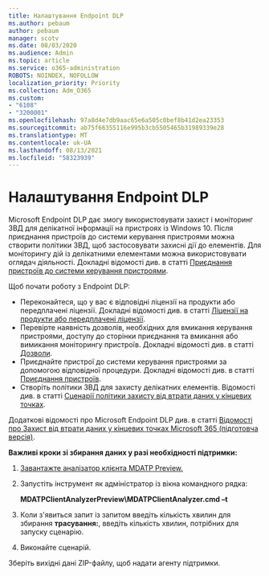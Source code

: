 ```yaml
---
title: Налаштування Endpoint DLP
ms.author: pebaum
author: pebaum
manager: scotv
ms.date: 08/03/2020
ms.audience: Admin
ms.topic: article
ms.service: o365-administration
ROBOTS: NOINDEX, NOFOLLOW
localization_priority: Priority
ms.collection: Adm_O365
ms.custom:
- "6108"
- "3200001"
ms.openlocfilehash: 97a8d4e7db9aac65e6a505c0bef8b41d2ea23353
ms.sourcegitcommit: ab75f66355116e995b3cb5505465b31989339e28
ms.translationtype: MT
ms.contentlocale: uk-UA
ms.lasthandoff: 08/13/2021
ms.locfileid: "58323939"
---
```

# <a name="configure-endpoint-dlp"></a>Налаштування Endpoint DLP

Microsoft Endpoint DLP дає змогу використовувати захист і моніторинг ЗВД для делікатної інформації на пристроях із Windows 10. Після приєднання пристроїв до системи керування пристроями можна створити політики ЗВД, щоб застосовувати захисні дії до елементів. Для моніторингу дій із делікатними елементами можна використовувати оглядач діяльності. Докладні відомості див. в статті [Приєднання пристроїв до системи керування пристроями](https://docs.microsoft.com/microsoft-365/compliance/endpoint-dlp-getting-started#onboarding-devices-into-device-management).  

Щоб почати роботу з Endpoint DLP:

- Переконайтеся, що у вас є відповідні ліцензії на продукти або передплачені ліцензії. Докладні відомості див. в статті [Ліцензії на продукти або передплачені ліцензії](https://docs.microsoft.com/microsoft-365/compliance/endpoint-dlp-getting-started#skusubscriptions-licensing).
- Перевірте наявність дозволів, необхідних для вмикання керування пристроями, доступу до сторінки приєднання та вмикання або вимикання моніторингу пристроїв. Докладні відомості див. в статті [Дозволи](https://docs.microsoft.com/microsoft-365/compliance/endpoint-dlp-getting-started#permissions).
- Приєднайте пристрої до системи керування пристроями за допомогою відповідної процедури. Докладні відомості див. в статті [Приєднання пристроїв](https://docs.microsoft.com/microsoft-365/compliance/endpoint-dlp-getting-started#onboarding-devices). 
- Створіть політики ЗВД для захисту делікатних елементів. Відомості див. в статті [Сценарії політики захисту від втрати даних у кінцевих точках](https://docs.microsoft.com/microsoft-365/compliance/endpoint-dlp-using?view=o365-worldwide#endpoint-dlp-policy-scenarios).

Додаткові відомості про Microsoft Endpoint DLP див. в статті [Відомості про Захист від втрати даних у кінцевих точках Microsoft 365 (підготовча версія)](https://docs.microsoft.com/microsoft-365/compliance/endpoint-dlp-learn-about).

**Важливі кроки зі збирання даних у разі необхідності підтримки:**

1. [Завантажте аналізатор клієнта MDATP Preview.](https://aka.ms/betamdatpanalyzer)
1. Запустіть інструмент як адміністратор із вікна командного рядка:

    **MDATPClientAnalyzerPreview\MDATPClientAnalyzer.cmd –t**

1. Коли з'явиться запит із запитом введіть кількість хвилин для збирання **трасування:**, введіть кількість хвилин, потрібних для запуску сценарію.
1. Виконайте сценарій.

Зберіть вихідні дані ZIP-файлу, щоб надати агенту підтримки.

